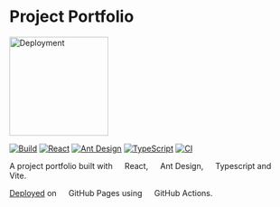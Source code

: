 # Project Portfolio

[<img src="https://img.shields.io/badge/Deployment-GitHub%20Pages-success" alt="Deployment" width="175">](https://ritindev.github.io/project-portfolio/)

[<img src="https://img.shields.io/badge/Build-Vite-informational" alt="Build">](https://vitejs.dev/) [<img src="https://img.shields.io/badge/React-17.0.2-informational" alt="React">](https://reactjs.org/) [<img src="https://img.shields.io/badge/Ant%20Design-4.16.13-informational" alt="Ant Design">](https://ant.design/) [<img src="https://img.shields.io/badge/TypeScript-4.3.5-informational" alt="TypeScript">](https://www.typescriptlang.org/) [<img src="https://img.shields.io/badge/CI-GitHub%20Actions-informational" alt="CI">](https://github.com/features/actions)

A project portfolio built with <img src="../project-portfolio/src/assets/react.svg" width="13.5"> React, <img src="../project-portfolio/src/assets/ant-design-logo.svg" width="13.5"> Ant Design, <img src="https://cdn.jsdelivr.net/gh/devicons/devicon/icons/typescript/typescript-plain.svg" width="13.5"> Typescript and <img src="../project-portfolio/src/assets/vite.svg" width="13.5"> Vite.

[Deployed](https://ritindev.github.io/project-portfolio/) on <img src="https://cdn.jsdelivr.net/gh/devicons/devicon/icons/github/github-original.svg" width="13.5"> GitHub Pages using <img src="https://github.githubassets.com/images/modules/site/features/actions-icon-actions.svg" width="13.5"> GitHub Actions.